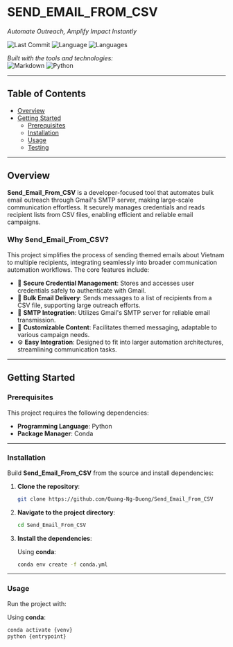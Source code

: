 # SEND_EMAIL_FROM_CSV

*Automate Outreach, Amplify Impact Instantly*

![Last Commit](https://img.shields.io/badge/last%20commit-november%202024-blue)
![Language](https://img.shields.io/badge/python-100%25-blue)
![Languages](https://img.shields.io/badge/languages-1-blue)

*Built with the tools and technologies:*  
![Markdown](https://img.shields.io/badge/-Markdown-black?logo=markdown)
![Python](https://img.shields.io/badge/-Python-blue?logo=python)

---

## Table of Contents
- [Overview](#overview)
- [Getting Started](#getting-started)
    - [Prerequisites](#prerequisites)
    - [Installation](#installation)
    - [Usage](#usage)
    - [Testing](#testing)

---

## Overview

**Send_Email_From_CSV** is a developer-focused tool that automates bulk email outreach through Gmail's SMTP server, making large-scale communication effortless. It securely manages credentials and reads recipient lists from CSV files, enabling efficient and reliable email campaigns.

### Why Send_Email_From_CSV?

This project simplifies the process of sending themed emails about Vietnam to multiple recipients, integrating seamlessly into broader communication automation workflows. The core features include:

- 👤 **Secure Credential Management**: Stores and accesses user credentials safely to authenticate with Gmail.
- 📧 **Bulk Email Delivery**: Sends messages to a list of recipients from a CSV file, supporting large outreach efforts.
- 📡 **SMTP Integration**: Utilizes Gmail's SMTP server for reliable email transmission.
- 🎯 **Customizable Content**: Facilitates themed messaging, adaptable to various campaign needs.
- ⚙️ **Easy Integration**: Designed to fit into larger automation architectures, streamlining communication tasks.

---

## Getting Started

### Prerequisites

This project requires the following dependencies:

- **Programming Language**: Python  
- **Package Manager**: Conda  

---

### Installation

Build **Send_Email_From_CSV** from the source and install dependencies:

1. **Clone the repository**:

    ```bash
    git clone https://github.com/Quang-Ng-Duong/Send_Email_From_CSV
    ```

2. **Navigate to the project directory**:

    ```bash
    cd Send_Email_From_CSV
    ```

3. **Install the dependencies**:

    Using **conda**:

    ```bash
    conda env create -f conda.yml
    ```

---

### Usage

Run the project with:

Using **conda**:

```bash
conda activate {venv}
python {entrypoint}
